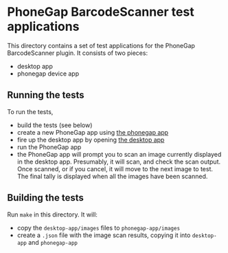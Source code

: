 PhoneGap BarcodeScanner test applications
=========================================

This directory contains a set of test applications
for the PhoneGap BarcodeScanner plugin.  It consists
of two pieces:

* desktop app
* phonegap device app

Running the tests
-----------------

To run the tests, 

* build the tests (see below)
* create a new PhoneGap app using [the phonegap app](phonegap-app/index.html)
* fire up the desktop app by opening [the desktop app](desktop-app/index.html)
* run the PhoneGap app
* the PhoneGap app will prompt you to scan an image currently displayed in the
desktop app.  Presumably, it will scan, and check the scan output.  Once 
scanned, or if you cancel, it will move to the next image to test.  The final
tally is displayed when all the images have been scanned.

Building the tests
-----------------

Run `make` in this directory.  It will:

* copy the `desktop-app/images` files to `phonegap-app/images`
* create a `.json` file with the image scan results, copying it
into `desktop-app` and `phonegap-app`